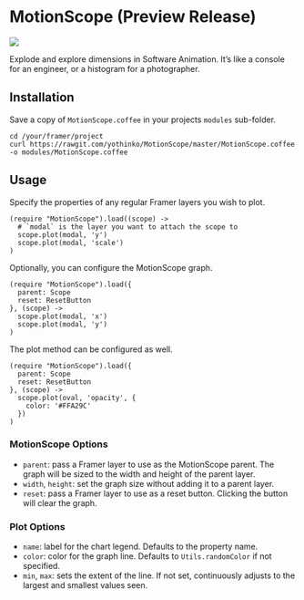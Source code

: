 # MotionScope (Preview Release)
![](https://i.imgur.com/vOH1uh0.gif)


Explode and explore dimensions in Software Animation. It’s like a
console for an engineer, or a histogram for a photographer.

## Installation

Save a copy of `MotionScope.coffee` in your projects `modules` sub-folder.

```
cd /your/framer/project
curl https://rawgit.com/yothinko/MotionScope/master/MotionScope.coffee -o modules/MotionScope.coffee
```

## Usage

Specify the properties of any regular Framer layers you wish to plot.

```
(require "MotionScope").load((scope) ->
  # `modal` is the layer you want to attach the scope to
  scope.plot(modal, 'y')
  scope.plot(modal, 'scale')
)
```

Optionally, you can configure the MotionScope graph.

```
(require "MotionScope").load({
  parent: Scope
  reset: ResetButton
}, (scope) ->
  scope.plot(modal, 'x')
  scope.plot(modal, 'y')
)
```

The plot method can be configured as well.

```
(require "MotionScope").load({
  parent: Scope
  reset: ResetButton
}, (scope) ->
  scope.plot(oval, 'opacity', {
    color: '#FFA29C'
  })
)
```

### MotionScope Options

* `parent`: pass a Framer layer to use as the MotionScope parent. The graph
  will be sized to the width and height of the parent layer.
* `width`, `height`: set the graph size without adding it to a parent layer.
* `reset`: pass a Framer layer to use as a reset button. Clicking the button
  will clear the graph.

### Plot Options

* `name`: label for the chart legend. Defaults to the property name.
* `color`: color for the graph line. Defaults to `Utils.randomColor` if
  not specified.
* `min`, `max`: sets the extent of the line. If not set, continuously adjusts
  to the largest and smallest values seen.
